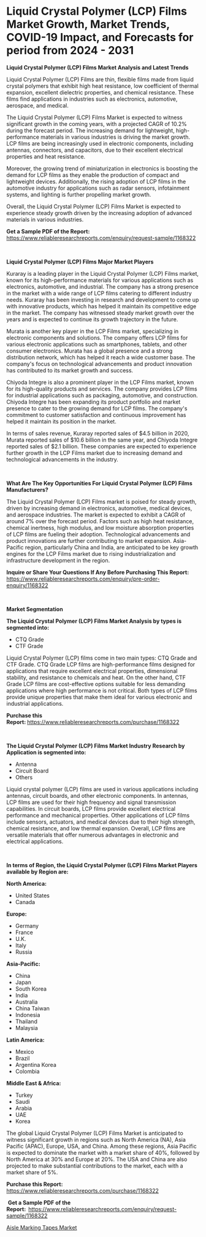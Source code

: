 <p><h1>Liquid Crystal Polymer (LCP) Films Market Growth, Market Trends, COVID-19 Impact, and Forecasts for period from 2024 - 2031</h1></p><p><strong>Liquid Crystal Polymer (LCP) Films Market Analysis and Latest Trends</strong></p>
<p><p>Liquid Crystal Polymer (LCP) Films are thin, flexible films made from liquid crystal polymers that exhibit high heat resistance, low coefficient of thermal expansion, excellent dielectric properties, and chemical resistance. These films find applications in industries such as electronics, automotive, aerospace, and medical.</p><p>The Liquid Crystal Polymer (LCP) Films Market is expected to witness significant growth in the coming years, with a projected CAGR of 10.2% during the forecast period. The increasing demand for lightweight, high-performance materials in various industries is driving the market growth. LCP films are being increasingly used in electronic components, including antennas, connectors, and capacitors, due to their excellent electrical properties and heat resistance.</p><p>Moreover, the growing trend of miniaturization in electronics is boosting the demand for LCP films as they enable the production of compact and lightweight devices. Additionally, the rising adoption of LCP films in the automotive industry for applications such as radar sensors, infotainment systems, and lighting is further propelling market growth.</p><p>Overall, the Liquid Crystal Polymer (LCP) Films Market is expected to experience steady growth driven by the increasing adoption of advanced materials in various industries.</p></p>
<p><strong>Get a Sample PDF of the Report:&nbsp;</strong> <a href="https://www.reliableresearchreports.com/enquiry/request-sample/1168322">https://www.reliableresearchreports.com/enquiry/request-sample/1168322</a></p>
<p>&nbsp;</p>
<p><strong>Liquid Crystal Polymer (LCP) Films Major Market Players</strong></p>
<p><p>Kuraray is a leading player in the Liquid Crystal Polymer (LCP) Films market, known for its high-performance materials for various applications such as electronics, automotive, and industrial. The company has a strong presence in the market with a wide range of LCP films catering to different industry needs. Kuraray has been investing in research and development to come up with innovative products, which has helped it maintain its competitive edge in the market. The company has witnessed steady market growth over the years and is expected to continue its growth trajectory in the future.</p><p>Murata is another key player in the LCP Films market, specializing in electronic components and solutions. The company offers LCP films for various electronic applications such as smartphones, tablets, and other consumer electronics. Murata has a global presence and a strong distribution network, which has helped it reach a wide customer base. The company's focus on technological advancements and product innovation has contributed to its market growth and success.</p><p>Chiyoda Integre is also a prominent player in the LCP Films market, known for its high-quality products and services. The company provides LCP films for industrial applications such as packaging, automotive, and construction. Chiyoda Integre has been expanding its product portfolio and market presence to cater to the growing demand for LCP films. The company's commitment to customer satisfaction and continuous improvement has helped it maintain its position in the market.</p><p>In terms of sales revenue, Kuraray reported sales of $4.5 billion in 2020, Murata reported sales of $10.6 billion in the same year, and Chiyoda Integre reported sales of $2.1 billion. These companies are expected to experience further growth in the LCP Films market due to increasing demand and technological advancements in the industry.</p></p>
<p>&nbsp;</p>
<p><strong>What Are The Key Opportunities For Liquid Crystal Polymer (LCP) Films Manufacturers?</strong></p>
<p><p>The Liquid Crystal Polymer (LCP) Films market is poised for steady growth, driven by increasing demand in electronics, automotive, medical devices, and aerospace industries. The market is expected to exhibit a CAGR of around 7% over the forecast period. Factors such as high heat resistance, chemical inertness, high modulus, and low moisture absorption properties of LCP films are fueling their adoption. Technological advancements and product innovations are further contributing to market expansion. Asia-Pacific region, particularly China and India, are anticipated to be key growth engines for the LCP Films market due to rising industrialization and infrastructure development in the region.</p></p>
<p><strong>Inquire or Share Your Questions If Any Before Purchasing This Report:</strong> <a href="https://www.reliableresearchreports.com/enquiry/pre-order-enquiry/1168322">https://www.reliableresearchreports.com/enquiry/pre-order-enquiry/1168322</a></p>
<p>&nbsp;</p>
<p><strong>Market Segmentation</strong></p>
<p><strong>The Liquid Crystal Polymer (LCP) Films Market Analysis by types is segmented into:</strong></p>
<p><ul><li>CTQ Grade</li><li>CTF Grade</li></ul></p>
<p><p>Liquid Crystal Polymer (LCP) films come in two main types: CTQ Grade and CTF Grade. CTQ Grade LCP films are high-performance films designed for applications that require excellent electrical properties, dimensional stability, and resistance to chemicals and heat. On the other hand, CTF Grade LCP films are cost-effective options suitable for less demanding applications where high performance is not critical. Both types of LCP films provide unique properties that make them ideal for various electronic and industrial applications.</p></p>
<p><strong>Purchase this Report:&nbsp;</strong><a href="https://www.reliableresearchreports.com/purchase/1168322">https://www.reliableresearchreports.com/purchase/1168322</a></p>
<p>&nbsp;</p>
<p><strong>The Liquid Crystal Polymer (LCP) Films Market Industry Research by Application is segmented into:</strong></p>
<p><ul><li>Antenna</li><li>Circuit Board</li><li>Others</li></ul></p>
<p><p>Liquid crystal polymer (LCP) films are used in various applications including antennas, circuit boards, and other electronic components. In antennas, LCP films are used for their high frequency and signal transmission capabilities. In circuit boards, LCP films provide excellent electrical performance and mechanical properties. Other applications of LCP films include sensors, actuators, and medical devices due to their high strength, chemical resistance, and low thermal expansion. Overall, LCP films are versatile materials that offer numerous advantages in electronic and electrical applications.</p></p>
<p>&nbsp;</p>
<p><strong>In terms of Region, the Liquid Crystal Polymer (LCP) Films Market Players available by Region are:</strong></p>
<p>
    <p> <strong> North America: </strong>
        <ul>
            <li>United States</li>
            <li>Canada</li>
        </ul>
        </p> 
    <p> <strong> Europe: </strong>
        <ul>
            <li>Germany</li>
            <li>France</li>
            <li>U.K.</li>
            <li>Italy</li>
            <li>Russia</li>
        </ul>
        </p> 
    <p> <strong> Asia-Pacific: </strong>
        <ul>
            <li>China</li>
            <li>Japan</li>
            <li>South Korea</li>
            <li>India</li>
            <li>Australia</li>
            <li>China Taiwan</li>
            <li>Indonesia</li>
            <li>Thailand</li>
            <li>Malaysia</li>
        </ul>
        </p> 
    <p> <strong> Latin America: </strong>
        <ul>
            <li>Mexico</li>
            <li>Brazil</li>
            <li>Argentina Korea</li>
            <li>Colombia</li>
        </ul>
        </p> 
    <p> <strong> Middle East & Africa: </strong>
        <ul>
            <li>Turkey</li>
            <li>Saudi</li>
            <li>Arabia</li>
            <li>UAE</li>
            <li>Korea</li>
        </ul>
    </p>
    </p>
<p><p>The global Liquid Crystal Polymer (LCP) Films Market is anticipated to witness significant growth in regions such as North America (NA), Asia Pacific (APAC), Europe, USA, and China. Among these regions, Asia Pacific is expected to dominate the market with a market share of 40%, followed by North America at 30% and Europe at 20%. The USA and China are also projected to make substantial contributions to the market, each with a market share of 5%.</p></p>
<p><strong>Purchase this Report: </strong><a href="https://www.reliableresearchreports.com/purchase/1168322">https://www.reliableresearchreports.com/purchase/1168322</a></p>
<p>&nbsp;<strong>Get a Sample PDF of the Report:&nbsp;&nbsp;</strong><a href="https://www.reliableresearchreports.com/enquiry/request-sample/1168322">https://www.reliableresearchreports.com/enquiry/request-sample/1168322</a></p>
<p><strong></strong></p>
<p><p><a href="https://bubble-tree-ea4.notion.site/Aisle-Marking-Tapes-Market-Offers-Provide-Insightful-Data-for-the-Time-Period-from-2024-to-2031-and--1e298c1c75b14636a5506617d11a5fa2">Aisle Marking Tapes Market</a></p></p>